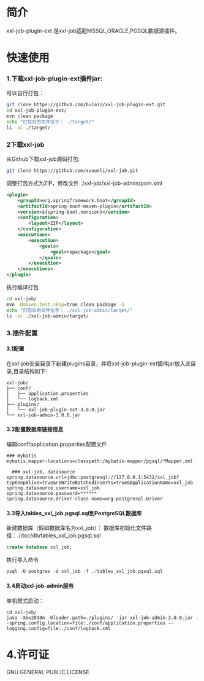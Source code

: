 # 简介

xxl-job-plugin-ext 是xxl-job适配MSSQL,ORACLE,PGSQL数据源插件。

# 快速使用

### 1.下载xxl-job-plugin-ext插件jar:

可以自行打包：

```sh
git clone https://github.com/bulain/xxl-job-plugin-ext.git
cd xxl-job-plugin-ext/
mvn clean package
echo "打包后的文件位于： ./target/"
ls -al ./target/
```

### 2下载xxl-job

从Github下载xxl-job源码打包:

```sh
git clone https://github.com/xuxueli/xxl-job.git
```

调整打包方式为ZIP，修改文件 ./xxl-job/xxl-job-admin/pom.xml

```xml
<plugin>
    <groupId>org.springframework.boot</groupId>
    <artifactId>spring-boot-maven-plugin</artifactId>
    <version>${spring-boot.version}</version>
    <configuration>
        <layout>ZIP</layout>
    </configuration>
    <executions>
        <execution>
            <goals>
                <goal>repackage</goal>
            </goals>
        </execution>
    </executions>
</plugin>
```

执行编译打包

```sh
cd xxl-job/
mvn -Dmaven.test.skip=true clean package -U 
echo "打包后的文件位于： ./xxl-job-admin/target/"
ls -al ./xxl-job-admin/target/
```

### 3.插件配置

#### 3.1配置

在xxl-job安装目录下新建plugins目录，并将xxl-job-plugin-ext插件jar放入此目录,目录结构如下:

```
xxl-job/
├── conf/
│   ├── application.properties
│   └── logback.xml
├── plugins/
│   └── xxl-job-plugin-ext-3.0.0.jar
└── xxl-job-admin-3.0.0.jar
```

#### 3.2配置数据库链接信息

编辑conf/application.properties配置文件

```properties
### mybatis
mybatis.mapper-locations=classpath:/mybatis-mapper/pgsql/*Mapper.xml

  ### xxl-job, datasource
spring.datasource.url=jdbc:postgresql://127.0.0.1:5432/xxl_job?tcpKeepAlive=true&reWriteBatchedInserts=true&ApplicationName=xxl_job
spring.datasource.username=xxl_job
spring.datasource.password=******
spring.datasource.driver-class-name=org.postgresql.Driver
```

#### 3.3导入tables_xxl_job.pgsql.sql到PostgreSQL数据库

新建数据库（假如数据库名为xxl_job）：
数据库初始化文件路径：./doc/db/tables_xxl_job.pgsql.sql

```sql
create database xxl_job;
```

执行导入命令

```sql
psql -U postgres -d xxl_job -f ./tables_xxl_job.pgsql.sql
```

#### 3.4启动xxl-job-admin服务

单机模式启动：

```shell
cd xxl-job/
java -Xmx2048m -Dloader.path=./plugins/ -jar xxl-job-admin-3.0.0.jar --spring.config.location=file:./conf/application.properties --logging.config=file:./conf/logback.xml
```

# 4.许可证
GNU GENERAL PUBLIC LICENSE